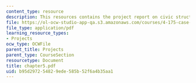 ```yaml
---
content_type: resource
description: This resources contains the project report on civic structure in amsterdam.
file: https://ol-ocw-studio-app-qa.s3.amazonaws.com/courses/4-175-case-studies-in-city-form-fall-2005/b95d297254829ede585b52f6a4b35aa1_chapter5.pdf
file_type: application/pdf
learning_resource_types:
- Projects
ocw_type: OCWFile
parent_title: Projects
parent_type: CourseSection
resourcetype: Document
title: chapter5.pdf
uid: b95d2972-5482-9ede-585b-52f6a4b35aa1
---
```

